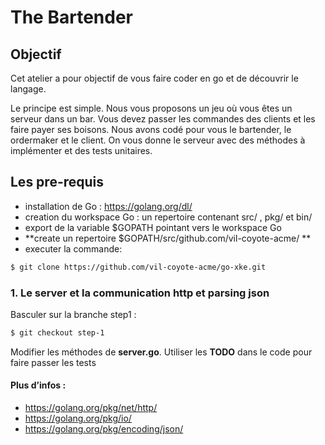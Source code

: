 # The Bartender
## Objectif 
Cet atelier a pour objectif de vous faire coder en go et de découvrir le langage.

Le principe est simple. Nous vous proposons un jeu où vous êtes un serveur dans un bar.  Vous devez passer les commandes des clients et les faire payer ses boisons. Nous avons codé pour vous le  bartender, le ordermaker et le client. On vous donne le serveur avec des méthodes à implémenter et des tests unitaires.

## Les pre-requis 
 - installation de Go : https://golang.org/dl/
 - creation du workspace Go : un repertoire contenant src/ , pkg/  et  bin/
 - export de la variable $GOPATH pointant vers le workspace Go
 - **create un repertoire $GOPATH/src/github.com/vil-coyote-acme/ **
 - executer la commande:

```sh
$ git clone https://github.com/vil-coyote-acme/go-xke.git
```

### 1. Le server et la communication http et parsing json
Basculer sur la branche step1 : 

```sh
$ git checkout step-1
```

Modifier les méthodes de **server.go**. Utiliser les **TODO** dans le code pour faire passer les tests

#### Plus d’infos :
- https://golang.org/pkg/net/http/
- https://golang.org/pkg/io/
- https://golang.org/pkg/encoding/json/
